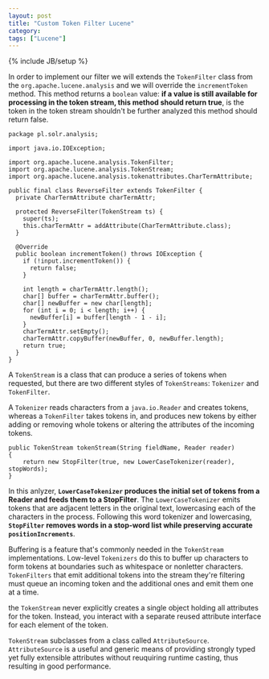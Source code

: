 ```yaml
---
layout: post
title: "Custom Token Filter Lucene"
category: 
tags: ["Lucene"]
---
```

{% include JB/setup %}

In order to implement our filter we will extends the `TokenFilter` class from the `org.apache.lucene.analysis` and we will override the `incrementToken` method. This method returns a `boolean` value: **if a value is still available for processing in the token stream, this method should return true**, is the token in the token stream shouldn't be further analyzed this method should return false.

	package pl.solr.analysis;
	
	import java.io.IOException;
	
	import org.apache.lucene.analysis.TokenFilter;
	import org.apache.lucene.analysis.TokenStream;
	import org.apache.lucene.analysis.tokenattributes.CharTermAttribute;
	
	public final class ReverseFilter extends TokenFilter {
	  private CharTermAttribute charTermAttr;
	
	  protected ReverseFilter(TokenStream ts) {
	    super(ts);
	    this.charTermAttr = addAttribute(CharTermAttribute.class);
	  }
	
	  @Override
	  public boolean incrementToken() throws IOException {
	    if (!input.incrementToken()) {
	      return false;
	    }
	
	    int length = charTermAttr.length();
	    char[] buffer = charTermAttr.buffer();
	    char[] newBuffer = new char[length];
	    for (int i = 0; i < length; i++) {
	      newBuffer[i] = buffer[length - 1 - i];
	    }
	    charTermAttr.setEmpty();
	    charTermAttr.copyBuffer(newBuffer, 0, newBuffer.length);
	    return true;
	  }
	}
	
A `TokenStream` is a class that can produce a series of tokens when requested, but there are two different styles of `TokenStreams`: `Tokenizer` and `TokenFilter`.

A `Tokenizer` reads characters from a `java.io.Reader` and creates tokens, whereas a `TokenFilter` takes tokens in, and produces new tokens by either adding or removing whole tokens or altering the attributes of the incoming tokens.

	public TokenStream tokenStream(String fieldName, Reader reader)
	{
		return new StopFilter(true, new LowerCaseTokenizer(reader), stopWords);
	}
	
In this anlyzer, **`LowerCaseTokenizer` produces the initial set of tokens from a Reader and feeds them to a StopFilter**. The `LowerCaseTokenizer` emits tokens that are adjacent letters in the original text, lowercasing each of the characters in the process. Following this word tokenizer and lowercasing, **`StopFilter` removes words in a stop-word list while preserving accurate `positionIncrements`**.

Buffering is a feature that's commonly needed in the `TokenStream` implementations. Low-level `Tokenizers` do this to buffer up characters to form tokens at boundaries such as whitespace or nonletter characters. `TokenFilters` that emit additional tokens into the stream they're filtering must queue an incoming token and the additional ones and emit them one at a time.

the `TokenStream` never explicitly creates a single object holding all attributes for the token. Instead, you interact with a separate reused attribute interface for each element of the token.

`TokenStream` subclasses from a class called `AttributeSource`. `AttributeSource` is a useful and generic means of providing strongly typed yet fully extensible attributes without reuquiring runtime casting, thus resulting in good performance.
